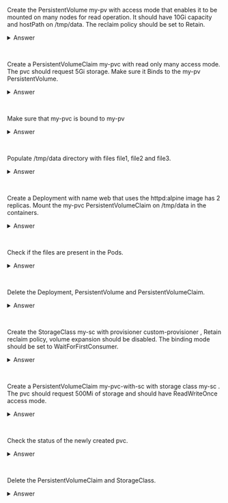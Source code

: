 Create the PersistentVolume my-pv with access mode that enables it to be mounted on many nodes for read operation.
It should have 10Gi capacity and hostPath on /tmp/data. The reclaim policy should be set to Retain.
<details>
  <summary>Answer</summary>

```
vim my-pv.yml
apiVersion: v1
kind: PersistentVolume
metadata:
  name: my-pv
spec:
  capacity:
    storage: 10Gi
  accessModes:
    - ReadOnlyMany
  hostPath:
    path: /tmp/data
  persistentVolumeReclaimPolicy: Retain
kubectl create -f my-pv.yml
```
</details>
<p>&nbsp;</p>

Create a PersistentVolumeClaim my-pvc with read only many access mode. The pvc should request 5Gi storage.
Make sure it Binds to the my-pv PersistentVolume.
<details>
  <summary>Answer</summary>

```
vim my-pvc.yml
apiVersion: v1
kind: PersistentVolumeClaim
metadata:
  name: my-pvc
spec:
  volumeName: my-pv
  accessModes:
    - ReadOnlyMany
  resources:
    requests:
      storage: 5Gi
kubectl create -f my-pvc.yml
```
</details>
<p>&nbsp;</p>

Make sure that my-pvc is bound to my-pv
<details>
  <summary>Answer</summary>

```
kubectl get pvc my-pvc
```
</details>
<p>&nbsp;</p>

Populate /tmp/data directory with files file1, file2 and file3.
<details>
  <summary>Answer</summary>

```
mkdir -p /tmp/data && touch /tmp/data/file1 /tmp/data/file2 /tmp/data/file3
```
</details>
<p>&nbsp;</p>

Create a Deployment with name web that uses the httpd:alpine image has 2 replicas.
Mount the my-pvc PersistentVolumeClaim on /tmp/data in the containers.
<details>
  <summary>Answer</summary>

```
kubectl create deploy web --image httpd:alpine --replicas=2 --dry-run=client -o yaml > web.yml
vim web.yml
apiVersion: apps/v1
kind: Deployment
metadata:
  creationTimestamp: null
  labels:
    app: web
  name: web
spec:
  replicas: 2
  selector:
    matchLabels:
      app: web
  strategy: {}
  template:
    metadata:
      creationTimestamp: null
      labels:
        app: web
    spec:
      volumes: # add this line
      - name: data # add this line
        persistentVolumeClaim: # add this line
          claimName: my-pvc # add this line
      containers:
      - image: httpd:alpine
        name: httpd
        resources: {}
        volumeMounts: # add this line
        - name: data # add this line
          mountPath: /tmp/data # add this line
status: {}
kubectl create -f web.yml
```
</details>
<p>&nbsp;</p>

Check if the files are present in the Pods.
<details>
  <summary>Answer</summary>

```
# your Pods will have different names due to pod-template-hash and ReplicaSet
kubectl exec web-7d5845694-dnm4r -- ls /tmp/data
kubectl exec web-7d5845694-547q4 -- ls /tmp/data
```
</details>
<p>&nbsp;</p>

Delete the Deployment, PersistentVolume and PersistentVolumeClaim.
<details>
  <summary>Answer</summary>

```
kubectl delete deploy web
kubectl delete -f my-pvc.yml -f my-pv.yml
```
</details>
<p>&nbsp;</p>

Create the StorageClass my-sc with provisioner custom-provisioner , Retain reclaim policy, volume expansion should be disabled.
The binding mode should be set to WaitForFirstConsumer.
<details>
  <summary>Answer</summary>

```
vim my-sc.yml
apiVersion: storage.k8s.io/v1
kind: StorageClass
metadata:
  name: my-sc
provisioner: custom-provisioner
reclaimPolicy: Retain
allowVolumeExpansion: false
volumeBindingMode: WaitForFirstConsumer
kubectl create -f my-sc.yml
```
</details>
<p>&nbsp;</p>

Create a PersistentVolumeClaim my-pvc-with-sc with storage class my-sc . The pvc should request 500Mi of storage and should have
ReadWriteOnce access mode.
<details>
  <summary>Answer</summary>

```
vim my-pvc-with-sc.yml
apiVersion: v1
kind: PersistentVolumeClaim
metadata:
  name: my-pvc-with-sc
spec:
  storageClassName: my-sc
  accessModes:
  - ReadWriteOnce
  resources:
    requests:
      storage: 500Mi
kubectl create -f vim my-pvc-with-sc.yml
```
</details>
<p>&nbsp;</p>

Check the status of the newly created pvc.
<details>
  <summary>Answer</summary>

```
kubectl get pvc my-pvc-with-sc
```
</details>
<p>&nbsp;</p>

Delete the PersistentVolumeClaim and StorageClass.
<details>
  <summary>Answer</summary>

```
kubectl delete -f my-pvc-with-sc.yml  -f my-sc.yml
```
</details>
<p>&nbsp;</p>